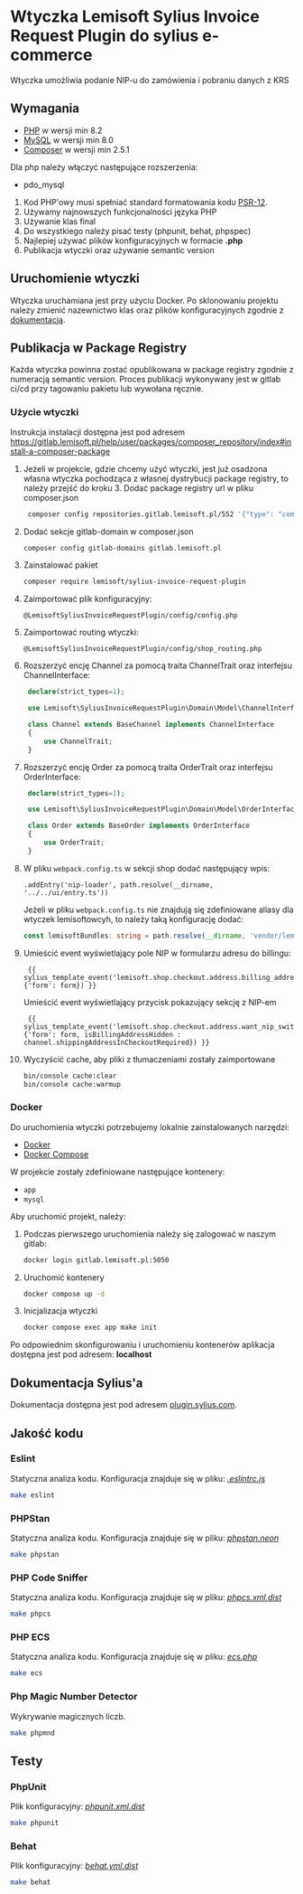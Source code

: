# Wtyczka Lemisoft Sylius Invoice Request Plugin do sylius e-commerce

Wtyczka umożliwia podanie NIP-u do zamówienia i pobraniu danych z KRS

## Wymagania

- [PHP](https://www.php.net) w wersji min 8.2
- [MySQL](https://www.mysql.com) w wersji min 8.0
- [Composer](https://getcomposer.org) w wersji min 2.5.1

Dla php należy włączyć następujące rozszerzenia:

- pdo_mysql

1. Kod PHP'owy musi spełniać standard formatowania kodu [PSR-12](https://www.php-fig.org/psr/psr-12/).
2. Używamy najnowszych funkcjonalności języka PHP
3. Używanie klas final
4. Do wszystkiego należy pisać testy (phpunit, behat, phpspec)
5. Najlepiej używać plików konfiguracyjnych w formacie **.php**
6. Publikacja wtyczki oraz używanie semantic version

## Uruchomienie wtyczki

Wtyczka uruchamiana jest przy użyciu Docker.
Po sklonowaniu projektu należy zmienić nazewnictwo klas oraz plików konfiguracyjnych zgodnie z [dokumentacją](https://docs.sylius.com/en/latest/book/plugins/guide/naming.html).

## Publikacja w Package Registry

Każda wtyczka powinna zostać opublikowana w package registry zgodnie z numeracją semantic version. Proces publikacji wykonywany jest w gitlab ci/cd przy tagowaniu pakietu lub wywołana ręcznie.

### Użycie wtyczki

Instrukcja instalacji dostępna jest pod
adresem https://gitlab.lemisoft.pl/help/user/packages/composer_repository/index#install-a-composer-package

1. Jeżeli w projekcie, gdzie chcemy użyć wtyczki, jest już osadzona własna wtyczka pochodząca z własnej dystrybucji
   package registry, to należy przejść do kroku 3.
   Dodać package registry url w pliku composer.json
   ```bash
    composer config repositories.gitlab.lemisoft.pl/552 '{"type": "composer", "url": "https://gitlab.lemisoft.pl/api/v4/group/552/-/packages/composer/packages.json"}
   ```

2. Dodać sekcje gitlab-domain w composer.json
   ```bash
   composer config gitlab-domains gitlab.lemisoft.pl
   ```

3. Zainstalować pakiet
   ```bash
   composer require lemisoft/sylius-invoice-request-plugin
   ```

4. Zaimportować plik konfiguracyjny:
   ```text
   @LemisoftSyliusInvoiceRequestPlugin/config/config.php
   ```

5. Zaimportować routing wtyczki:
   ```text
   @LemisoftSyliusInvoiceRequestPlugin/config/shop_routing.php
   ```

6. Rozszerzyć encję Channel za pomocą traita ChannelTrait oraz interfejsu ChannelInterface:
   ```php
    declare(strict_types=1);

    use Lemisoft\SyliusInvoiceRequestPlugin\Domain\Model\ChannelInterface;

    class Channel extends BaseChannel implements ChannelInterface
    {
        use ChannelTrait;
    }
   ```

7. Rozszerzyć encję Order za pomocą traita OrderTrait oraz interfejsu OrderInterface:
   ```php
    declare(strict_types=1);

    use Lemisoft\SyliusInvoiceRequestPlugin\Domain\Model\OrderInterface;

    class Order extends BaseOrder implements OrderInterface
    {
        use OrderTrait;
    }
   ```

8. W pliku `webpack.config.ts` w sekcji shop dodać następujący wpis:
    ```text
    .addEntry('nip-loader', path.resolve(__dirname, '../../ui/entry.ts'))
    ```
   Jeżeli w pliku `webpack.config.ts` nie znajdują się zdefiniowane aliasy dla wtyczek lemisoftowcyh, to należy taką konfigurację dodać:
    ```typescript
    const lemisoftBundles: string = path.resolve(__dirname, 'vendor/lemisoft');
    ```

9. Umieścić event wyświetlający pole NIP w formularzu adresu do billingu:
   ```twig
    {{ sylius_template_event('lemisoft.shop.checkout.address.billing_address.nip_container', {'form': form}) }}
   ```
    Umieścić event wyświetlający przycisk pokazujący sekcję z NIP-em
   ```twig
    {{ sylius_template_event('lemisoft.shop.checkout.address.want_nip_switch', {'form': form, isBillingAddressHidden : channel.shippingAddressInCheckoutRequired}) }}
   ```

10. Wyczyścić cache, aby pliki z tłumaczeniami zostały zaimportowane
    ```bash
    bin/console cache:clear
    bin/console cache:warmup
    ```

### Docker

Do uruchomienia wtyczki potrzebujemy lokalnie zainstalowanych narzędzi:

* [Docker](https://www.docker.com/get-started)
* [Docker Compose](https://docs.docker.com/compose/install/)

W projekcie zostały zdefiniowane następujące kontenery:

* `app`
* `mysql`

Aby uruchomić projekt, należy:

1. Podczas pierwszego uruchomienia należy się zalogować w naszym gitlab:

    ```bash
   docker login gitlab.lemisoft.pl:5050
    ```

2. Uruchomić kontenery
    ```bash
    docker compose up -d
    ```

3. Inicjalizacja wtyczki
    ```bash
   docker compose exec app make init
    ```

Po odpowiednim skonfigurowaniu i uruchomieniu kontenerów aplikacja dostępna jest pod adresem: **localhost**

## Dokumentacja Sylius'a

Dokumentacja dostępna jest pod adresem [plugin.sylius.com](https://docs.sylius.com/en/latest/book/plugins/guide/index.html).

## Jakość kodu

### Eslint

Statyczna analiza kodu. Konfiguracja znajduje się w pliku: *[.eslintrc.js](.eslintrc.js)*

```bash
make eslint
```

### PHPStan

Statyczna analiza kodu. Konfiguracja znajduje się w pliku: *[phpstan.neon](phpstan.neon)*

```bash
make phpstan
```

### PHP Code Sniffer

Statyczna analiza kodu. Konfiguracja znajduje się w pliku: *[phpcs.xml.dist](phpcs.xml.dist)*

```bash
make phpcs
```

### PHP ECS

Statyczna analiza kodu. Konfiguracja znajduje się w pliku: *[ecs.php](ecs.php)*

```bash
make ecs
```

### Php Magic Number Detector

Wykrywanie magicznych liczb.

```bash
make phpmnd
```

## Testy

### PhpUnit

Plik konfiguracyjny: *[phpunit.xml.dist](phpunit.xml.dist)*

```bash
make phpunit
```

### Behat

Plik konfiguracyjny: *[behat.yml.dist](behat.yml.dist)*

```bash
make behat
```
